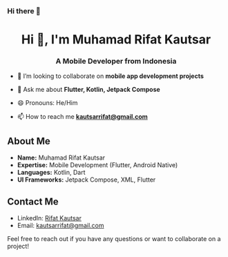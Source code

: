 ### Hi there 👋

<h1 align="center">Hi 👋, I'm Muhamad Rifat Kautsar</h1>
<h3 align="center">A Mobile Developer from Indonesia</h3>

- 👯 I’m looking to collaborate on **mobile app development projects**

- 💬 Ask me about **Flutter, Kotlin, Jetpack Compose**

- 😄 Pronouns: He/Him

- 📫 How to reach me **kautsarrifat@gmail.com**

## About Me

- **Name:** Muhamad Rifat Kautsar
- **Expertise:** Mobile Development (Flutter, Android Native)
- **Languages:** Kotlin, Dart
- **UI Frameworks:** Jetpack Compose, XML, Flutter

## Contact Me

- LinkedIn: [Rifat Kautsar](https://www.linkedin.com/in/rifat-kautsar-620130185/)
- Email: kautsarrifat@gmail.com

Feel free to reach out if you have any questions or want to collaborate on a project!


<!--
**rifatkautsar/rifatkautsar** is a ✨ _special_ ✨ repository because its `README.md` (this file) appears on your GitHub profile.

Here are some ideas to get you started:

- 🔭 I’m currently working on ...
- 🌱 I’m currently learning ...
- 👯 I’m looking to collaborate on ...
- 🤔 I’m looking for help with ...
- 💬 Ask me about ...
- 📫 How to reach me: ...
- 😄 Pronouns: ...
- ⚡ Fun fact: ...
-->

